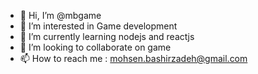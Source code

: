 - 👋 Hi, I’m @mbgame
- 👀 I’m interested in Game development
- 🌱 I’m currently learning nodejs and reactjs
- 💞️ I’m looking to collaborate on game
- 📫 How to reach me : mohsen.bashirzadeh@gmail.com

<!---
mbgame/mbgame is a ✨ special ✨ repository because its `README.md` (this file) appears on your GitHub profile.
You can click the Preview link to take a look at your changes.
--->
